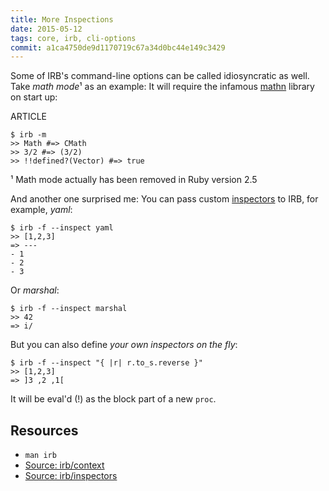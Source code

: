 ```yaml
---
title: More Inspections
date: 2015-05-12
tags: core, irb, cli-options
commit: a1ca4750de9d1170719c67a34d0bc44e149c3429
---
```


Some of IRB's command-line options can be called idiosyncratic as well. Take *math mode*¹ as an example: It will require the infamous [mathn](https://github.com/ruby/ruby/blob/trunk/lib/mathn.rb) library on start up:

ARTICLE

    $ irb -m
    >> Math #=> CMath
    >> 3/2 #=> (3/2)
    >> !!defined?(Vector) #=> true

¹ Math mode actually has been removed in Ruby version 2.5

And another one surprised me: You can pass custom [inspectors](https://github.com/ruby/ruby/blob/trunk/lib/irb/inspector.rb) to IRB, for example, *yaml*:

    $ irb -f --inspect yaml
    >> [1,2,3]
    => ---
    - 1
    - 2
    - 3

Or *marshal*:

    $ irb -f --inspect marshal
    >> 42
    => i/

But you can also define *your own inspectors on the fly*:

    $ irb -f --inspect "{ |r| r.to_s.reverse }"
    >> [1,2,3]
    => ]3 ,2 ,1[

It will be eval'd (!) as the block part of a new `proc`.


## Resources

- `man irb`
- [Source: irb/context](https://github.com/ruby/ruby/blame/trunk/lib/irb/context.rb)
- [Source: irb/inspectors](https://github.com/ruby/ruby/blob/trunk/lib/irb/inspector.rb)